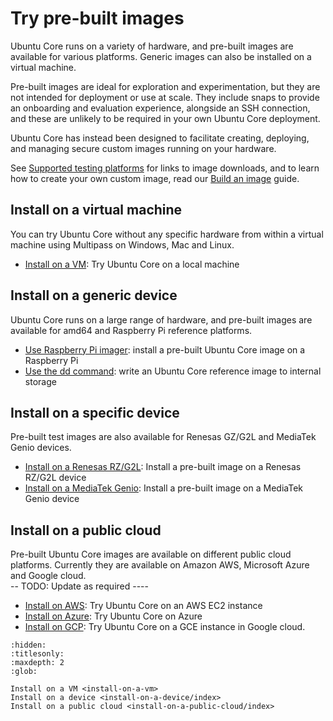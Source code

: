 # Try pre-built images

Ubuntu Core runs on a variety of hardware, and pre-built images are available for various platforms. Generic images can also be installed on a virtual machine.

Pre-built images are ideal for exploration and experimentation, but they are not intended for deployment or use at scale. They include snaps to provide an onboarding and evaluation experience, alongside an SSH connection, and these are unlikely to be required in your own Ubuntu Core deployment. 

Ubuntu Core has instead been designed to facilitate creating, deploying, and managing secure custom images running on your hardware.

See [Supported testing platforms](/reference/testing-platforms) for links to image downloads, and to learn how to create your own custom image, read our [Build an image](/tutorials/build-your-first-image/index) guide.

## Install on a virtual machine

You can try Ubuntu Core without any specific hardware from within a virtual machine using Multipass on Windows, Mac and Linux.

* [Install on a VM](install-on-a-vm): Try Ubuntu Core on a local machine

## Install on a generic device

Ubuntu Core runs on a large range of hardware, and pre-built images are available for amd64 and Raspberry Pi reference platforms.

- [Use Raspberry Pi imager](install-on-a-device/use-raspberry-pi-imager): install a pre-built Ubuntu Core image on a Raspberry Pi
- [Use the dd command](install-on-a-device/use-the-dd-command): write an Ubuntu Core reference image to internal storage

## Install on a specific device

Pre-built test images are also available for Renesas GZ/G2L and MediaTek Genio devices.

- [Install on a Renesas RZ/G2L](install-on-a-device/install-on-renesas): Install a pre-built image on a Renesas RZ/G2L device <install-on-renesas>
- [Install on a MediaTek Genio](install-on-a-device/install-on-mediatek): Install a pre-built image on a MediaTek Genio device <install-on-mediatek>

## Install on a public cloud

Pre-built Ubuntu Core images are available on different public cloud platforms. Currently they are available on Amazon AWS, Microsoft Azure and Google cloud.  
-- TODO: Update as required ----

* [Install on AWS](install-on-a-public-cloud/install-on-aws): Try Ubuntu Core on an AWS EC2 instance
* [Install on Azure](install-on-a-public-cloud/install-on-azure): Try Ubuntu Core on Azure
* [Install on GCP](install-on-a-public-cloud/install-on-gcp): Try Ubuntu Core on a GCE instance in Google cloud. 


```{toctree}
:hidden:
:titlesonly:
:maxdepth: 2
:glob:

Install on a VM <install-on-a-vm>
Install on a device <install-on-a-device/index>
Install on a public cloud <install-on-a-public-cloud/index>
